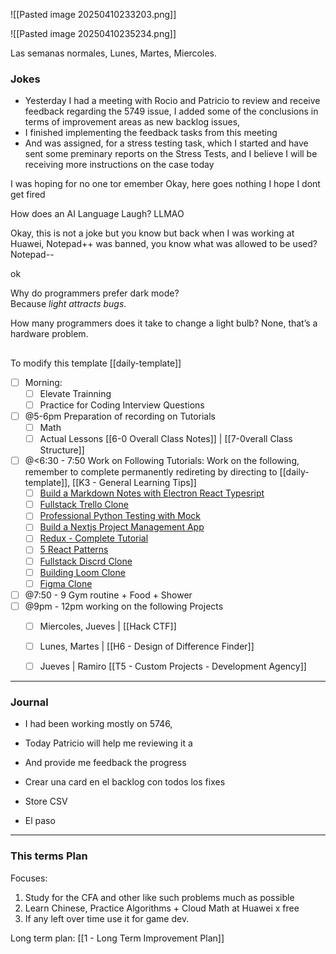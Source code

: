 ![[Pasted image 20250410233203.png]]

![[Pasted image 20250410235234.png]]


Las semanas normales, Lunes, Martes, Miercoles.

### Jokes

- Yesterday I had a meeting with Rocio and Patricio to review and receive feedback regarding the 5749 issue, I added some of the conclusions in terms of improvement areas as new backlog issues, 
- I finished implementing the feedback tasks from this meeting
- And was assigned, for a stress testing task, which I started and have sent some preminary reports on the Stress Tests, and I believe I will be receiving more instructions on the case today 

I was hoping for no one tor emember
Okay, here goes nothing I hope I dont get fired


How does an AI Language Laugh?
LLMAO

Okay, this is not a joke but you know but back when I was working at Huawei, Notepad++ was banned, you know what was allowed to be used?
Notepad--

ok

Why do programmers prefer dark mode?  
Because _light attracts bugs_.

How many programmers does it take to change a light bulb?
None, that’s a hardware problem.


## 

To modify this template [[daily-template]]

- [ ] Morning: 
	- [ ] Elevate Trainning
	- [ ] Practice for Coding Interview Questions
- [ ] @5-6pm Preparation of recording on Tutorials
	- [ ] Math
	- [ ] Actual Lessons [[6-0 Overall Class Notes]] | [[7-0verall Class Structure]]
- [ ] @<6:30 - 7:50 Work on Following Tutorials: Work on the following, remember to complete permanently redireting by directing to [[daily-template]], [[K3 - General Learning Tips]]
	- [ ] [Build a Markdown Notes with Electron React Typesript](https://www.youtube.com/watch?v=t8ane4BDyC8)
	- [ ] [Fullstack Trello Clone](https://www.youtube.com/watch?v=pRybm9lXW2c)
	- [ ] [Professional Python Testing with Mock](https://www.youtube.com/watch?v=-F6wVOlsEAM)
	- [ ] [Build a Nextjs Project Management App](https://www.youtube.com/watch?v=D3xyTdKiT4c)
	- [ ] [Redux - Complete Tutorial](https://www.youtube.com/watch?v=5yEG6GhoJBs)
	- [ ] [5 React Patterns](https://www.youtube.com/watch?v=D3xyTdKiT4c)
	- [ ] [Fullstack Discrd Clone](https://www.youtube.com/watch?v=ZbX4Ok9YX94)
	- [ ] [Building Loom Clone](https://www.youtube.com/watch?v=3R63m4sTpKo)
	- [ ] [Figma Clone](https://www.youtube.com/watch?v=43xmaSJbEVs)
- [ ] @7:50 - 9 Gym routine + Food + Shower
- [ ] @9pm - 12pm working on the following Projects
	- [ ] Miercoles, Jueves | [[Hack CTF]]
	- [ ] Lunes, Martes |  [[H6 - Design of Difference Finder]]
	- [ ] Jueves | Ramiro [[T5 - Custom Projects  - Development Agency]]





---
### Journal


- I had been working mostly on 5746, 
- Today Patricio will help me reviewing it  a
- And provide me feedback the progress


- Crear una card en el backlog con todos los fixes 
- Store CSV
- El paso

---
### This terms Plan

Focuses:
1. Study for the CFA and other like such problems much as possible
2. Learn Chinese, Practice Algorithms + Cloud Math at Huawei x free
3. If any left over time use it for game dev.


Long term plan: [[1 - Long Term Improvement Plan]]





